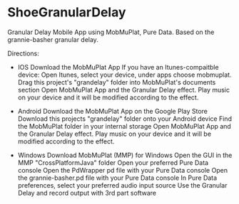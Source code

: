 # ShoeGranularDelay
Granular Delay Mobile App using MobMuPlat, Pure Data. Based on the grannie-basher granular delay. 

Directions:

- IOS
	Download the MobMuPlat App
	If you have an Itunes-compaitble device:
		Open Itunes, select your device, under apps choose mobmuplat. 
		Drag this project's "grandelay" folder into MobMuPlat's documents section
		Open MobMuPlat App and the Granular Delay effect.
		Play music on your device and it will be modified according to the effect.  

- Android
	Download the MobMuPlat App on the Google Play Store
	Download this projects "grandelay" folder onto your Android device
	Find the MobMuPlat folder in your internal storage
	Open MobMuPlat App and the Granular Delay effect.
	Play music on your device and it will be modified according to the effect.  	

- Windows 
	Download MobMuPlat (MMP) for Windows
	Open the GUI in the MMP "CrossPlatformJava" folder
	Open your preferred Pure Data console
	Open the PdWrapper pd file with your Pure Data console
	Open the grannie-basher.pd file with your Pure Data console
	In Pure Data preferences, select your preferred audio input source 
	Use the Granular Delay and record output with 3rd part software  
